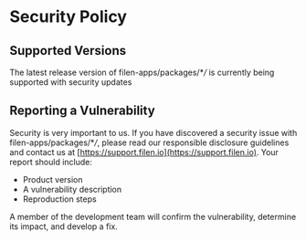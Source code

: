# Security Policy

## Supported Versions

The latest release version of filen-apps/packages/\*_/_ is currently being supported with security updates

## Reporting a Vulnerability

Security is very important to us. If you have discovered a security issue with filen-apps/packages/\*_/_,
please read our responsible disclosure guidelines and contact us at [https://support.filen.io](https://support.filen.io).
Your report should include:

- Product version
- A vulnerability description
- Reproduction steps

A member of the development team will confirm the vulnerability, determine its impact, and develop a fix.
